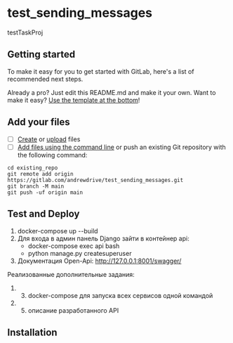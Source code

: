 # test_sending_messages

testTaskProj

## Getting started

To make it easy for you to get started with GitLab, here's a list of recommended next steps.

Already a pro? Just edit this README.md and make it your own. Want to make it easy? [Use the template at the bottom](#editing-this-readme)!

## Add your files

- [ ] [Create](https://docs.gitlab.com/ee/user/project/repository/web_editor.html#create-a-file) or [upload](https://docs.gitlab.com/ee/user/project/repository/web_editor.html#upload-a-file) files
- [ ] [Add files using the command line](https://docs.gitlab.com/ee/gitlab-basics/add-file.html#add-a-file-using-the-command-line) or push an existing Git repository with the following command:

```
cd existing_repo
git remote add origin https://gitlab.com/andrewdrive/test_sending_messages.git
git branch -M main
git push -uf origin main
```

## Test and Deploy
1) docker-compose up --build
2) Для входа в админ панель Django зайти в контейнер api:
    - docker-compose exec api bash
    - python manage.py createsuperuser
3) Документация Open-Api: http://127.0.0.1:8001/swagger/

Реализованные дополнительные задания:
1) 3. docker-compose для запуска всех сервисов одной командой
2) 5. описание разработанного API



## Installation

